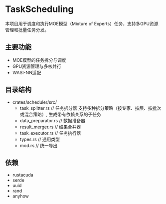 # TaskScheduling

本项目用于调度和执行MOE模型（Mixture of Experts）任务，支持多GPU资源管理和批量任务分发。

## 主要功能
- MOE模型的任务拆分与调度
- GPU资源管理与多核并行
- WASI-NN适配

## 目录结构
- crates/scheduler/src/
  - task_splitter.rs      // 任务拆分器 支持多种拆分策略（按专家、按层、按批次或混合策略）, 生成带有依赖关系的子任务
  - data_preparator.rs    // 数据准备器
  - result_merger.rs      // 结果合并器
  - task_executor.rs      // 任务执行器
  - types.rs              // 通用类型
  - mod.rs                // 统一导出
## 依赖
- rustacuda
- serde
- uuid
- rand
- anyhow